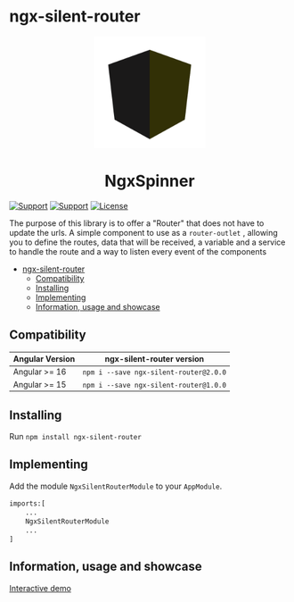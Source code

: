 # ngx-silent-router
<p align="center">
  <img height="200px" width="200px" style="text-align: center;" src="https://github.com/aramirezj/ngx-silent-router/blob/main/shield.svg?raw=true">
  <h1 align="center">NgxSpinner</h1>
</p>

[![Support](https://img.shields.io/badge/Support-Angular%2015%2B-blue.svg?style=flat-square)]()
[![Support](https://img.shields.io/badge/Support-Angular%2016%2B-blue.svg?style=flat-square)]()
[![License](https://img.shields.io/badge/license-MIT-blue.svg?style=flat-square)]()

The purpose of this library is to offer a "Router" that does not have to update the urls. A simple component to use as a `router-outlet` , allowing you to define the routes, data that will be received, a variable and a service to handle the route and a way to listen every event of the components

- [ngx-silent-router](#ngx-silent-router)
	- [Compatibility](#compatibility)
	- [Installing](#installing)
	- [Implementing](#implementing)
	- [Information, usage and showcase](#information-usage-and-showcase)

## Compatibility

| Angular Version | ngx-silent-router version                |
| --------------- | ----------------------------------- |
| Angular >= 16   | `npm i --save ngx-silent-router@2.0.0` |
| Angular >= 15   | `npm i --save ngx-silent-router@1.0.0` |

## Installing

Run `npm install ngx-silent-router`

## Implementing

Add the module `NgxSilentRouterModule` to your `AppModule`.

```
imports:[
	...
	NgxSilentRouterModule
	...
]
```

## Information, usage and showcase

[Interactive demo](https://aramirezj.github.io/ngx-silent-router/)